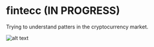 # fintecc (IN PROGRESS)
Trying to understand patters in the cryptocurrency market.

![alt text](https://g.foolcdn.com/image/?url=https%3A%2F%2Fg.foolcdn.com%2Feditorial%2Fimages%2F608233%2Fmarket-up-gettyimages-1094465844.jpg&w=700&op=resize)
